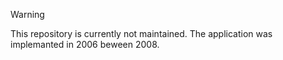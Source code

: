 > [!WARNING]
> This repository is currently not maintained.
> The application was implemanted in 2006 beween 2008.
